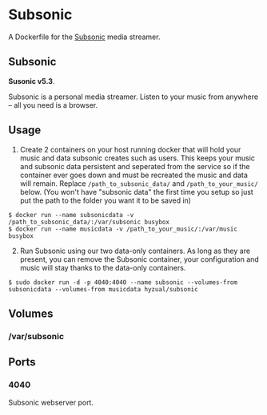 # Subsonic

A Dockerfile for the [Subsonic][subsonic] media streamer.

## Subsonic

**Susonic v5.3**.

Subsonic is a personal media streamer. Listen to your music from anywhere – all you need is a browser.

## Usage

1. Create 2 containers on your host running docker that will hold your music and data subsonic creates such as users. This keeps your music and subsonic data persistent and seperated from the service so if the container ever goes down and must be recreated the music and data will remain. Replace `/path_to_subsonic_data/` and `/path_to_your_music/` below. (You won't have "subsonic data" the first time you setup so just put the path to the folder you want it to be saved in)
  ```shell
  $ docker run --name subsonicdata -v /path_to_subsonic_data/:/var/subsonic busybox
  $ docker run --name musicdata -v /path_to_your_music/:/var/music busybox
  ```

2. Run Subsonic using our two data-only containers. As long as they are present, you can remove the Subsonic container, your configuration and music will stay thanks to the data-only containers.

  ```shell
  $ sudo docker run -d -p 4040:4040 --name subsonic --volumes-from subsonicdata --volumes-from musicdata hyzual/subsonic
  ```

## Volumes

### /var/subsonic

## Ports

### 4040

Subsonic webserver port.

[subsonic]: http://www.subsonic.org

